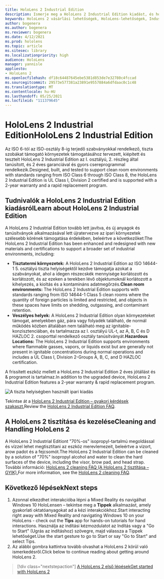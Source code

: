 ```yaml
---
title: HoloLens 2 Industrial Edition
description: Ismerje meg a HoloLens 2 Industrial Edition kiadást, és hogy mi a helyzet a saját kiadásának lekért kiadását követően.
keywords: HoloLens 2 vásárlási lehetőségek, HoloLens-lehetőségek, Industrial Edition
author: bogenera
ms.author: bogenera
ms.reviewer: bogenera
ms.date: 4/12/2021
ms.prod: hololens
ms.topic: article
ms.sitesec: library
ms.localizationpriority: high
audience: HoloLens
manager: yannisle
appliesto:
- HoloLens 2
ms.openlocfilehash: df18c64487645ebe5381d853de7e32780c4fccad
ms.sourcegitcommit: 29573e577381a23891e9557884a6dfdaac0c1c48
ms.translationtype: MT
ms.contentlocale: hu-HU
ms.lasthandoff: 05/25/2021
ms.locfileid: "111379645"
---
```

# <a name="hololens-2-industrial-edition"></a><span data-ttu-id="62c6a-104">HoloLens 2 Industrial Edition</span><span class="sxs-lookup"><span data-stu-id="62c6a-104">HoloLens 2 Industrial Edition</span></span>

<span data-ttu-id="62c6a-105">Az ISO 6-tól az ISO-osztály 8-ig terjedő szabványokkal rendelkező, tiszta szobákat támogató környezetek támogatásához tervezett, kiépített és tesztelt HoloLens 2 Industrial Edition az I. osztályú, 2. részleg által tanúsított, és 2 éves garanciával és gyors csereprogrammal rendelkezik.</span><span class="sxs-lookup"><span data-stu-id="62c6a-105">Designed, built, and tested to support clean room environments with standards ranging from ISO Class 6 through ISO Class 8, the HoloLens 2 Industrial Edition is UL Class I, Division 2 certified and is supported with a 2-year warranty and a rapid replacement program.</span></span>

## <a name="learn-about-hololens-2-industrial-edition"></a><span data-ttu-id="62c6a-106">Tudnivalók a HoloLens 2 Industrial Edition kiadásról</span><span class="sxs-lookup"><span data-stu-id="62c6a-106">Learn about HoloLens 2 Industrial Edition</span></span>

<span data-ttu-id="62c6a-107">A HoloLens 2 Industrial Edition tovább lett javítva, és új anyagok és tanúsítványok alkalmazásával lett újratervezve az ipari környezetek szélesebb körének támogatása érdekében, beleértve a következőket:</span><span class="sxs-lookup"><span data-stu-id="62c6a-107">The HoloLens 2 Industrial Edition has been enhanced and redesigned with new materials and certifications to support a broader set of industrial environments, including:</span></span>

- <span data-ttu-id="62c6a-108">**Tisztatermi környezetek:** A HoloLens 2 Industrial Edition az ISO 14644-1 5. osztályú tiszta helyiségektől kezdve támogatja azokat a szabványokat, ahol a idegen részecskék mennyisége korlátozott és korlátozott, és az ezeken a terekben lévő objektumoknál korlátozott a kihelyezés, a kioltás és a kontamináns adatmegőrzés.</span><span class="sxs-lookup"><span data-stu-id="62c6a-108">**Clean room environments:** The HoloLens 2 Industrial Edition supports with standards ranging from ISO 14644-1 Class 5 clean rooms where the quantity of foreign particles is limited and restricted, and objects in these spaces have limits on shedding, outgassing, and contaminant retention.</span></span>
- <span data-ttu-id="62c6a-109">**Veszélyes helyek:** A HoloLens 2 Industrial Edition olyan környezeteket támogat, amelyekben gáz, pára vagy folyadék található, de normál működés közben általában nem található meg az ignitable-konzisztenciában, és tartalmazza az I. osztályú UL-t, az A, B, C és D HAZLOC 2. csoporttal rendelkező osztály tanúsítványát.</span><span class="sxs-lookup"><span data-stu-id="62c6a-109">**Hazardous Locations:** The HoloLens 2 Industrial Edition supports environments where flammable gasses, vapors, or liquids exist but are generally not present in ignitable concentrations during normal operations and includes a UL Class I, Division 2-Groups A, B, C, and D HAZLOC certification.</span></span>

<span data-ttu-id="62c6a-110">A frissített eszköz mellett a HoloLens 2 Industrial Edition 2 éves jótállást és & programot is tartalmaz.</span><span class="sxs-lookup"><span data-stu-id="62c6a-110">In addition to the upgraded device, HoloLens 2 Industrial Edition features a 2-year warranty & rapid replacement program.</span></span>

![A tiszta helyiségben használt ipari kiadás](./images/ie-small-pic.png)

<span data-ttu-id="62c6a-112">Tekintse át a [HoloLens 2 Industrial Edition – gyakori kérdések szakaszt.](hololens2-industrial-edition-faq.md)</span><span class="sxs-lookup"><span data-stu-id="62c6a-112">Review the [HoloLens 2 Industrial Edition FAQ](hololens2-industrial-edition-faq.md).</span></span>

## <a name="cleaning-and-handling-hololens-2"></a><span data-ttu-id="62c6a-113">A HoloLens 2 tisztítása és kezelése</span><span class="sxs-lookup"><span data-stu-id="62c6a-113">Cleaning and Handling HoloLens 2</span></span>

<span data-ttu-id="62c6a-114">A HoloLens 2 Industrial Editiont "70%-os" isopropyl-tartalmú megoldással és vízzel lehet megtisztítani az eszköz merevlemezeit, beleértve a vizort, arow padot és a fejcsomót.</span><span class="sxs-lookup"><span data-stu-id="62c6a-114">The HoloLens 2 Industrial Edition can be cleaned by a solution of "70%" isopropyl alcohol and water to clean the hard surfaces of the device, including the visor, brow pad, and head strap.</span></span> <span data-ttu-id="62c6a-115">További információ: [HoloLens 2 cleaning FAQ (A HoloLens 2 tisztítása – GYIK).](https://docs.microsoft.com/hololens/hololens2-maintenance)</span><span class="sxs-lookup"><span data-stu-id="62c6a-115">For more information, see the [HoloLens 2 cleaning FAQ](https://docs.microsoft.com/hololens/hololens2-maintenance).</span></span>

## <a name="next-steps"></a><span data-ttu-id="62c6a-116">Következő lépések</span><span class="sxs-lookup"><span data-stu-id="62c6a-116">Next steps</span></span>

1. <span data-ttu-id="62c6a-117">Azonnal elkezdhet interakcióba lépni a Mixed Reality és navigálhat Windows 10 HoloLensen – tekintse meg a **Tippek** alkalmazást, amely gyakorlati oktatóanyagokat ad a kézi interakciókhoz.</span><span class="sxs-lookup"><span data-stu-id="62c6a-117">Start interacting right away with Mixed Reality and navigating Windows 10 on your HoloLens - check out the **Tips** app for hands-on tutorials for hand interactions.</span></span> <span data-ttu-id="62c6a-118">Használja az indítási kézmozdulatot az Indítás vagy a "Go to Start" (Ugrás az indításhoz) szövegre, majd válassza a Tippek lehetőséget.</span><span class="sxs-lookup"><span data-stu-id="62c6a-118">Use the start gesture to go to Start or say "Go to Start" and select Tips.</span></span>
1. <span data-ttu-id="62c6a-119">Az alábbi gombra kattintva tovább olvashat a HoloLens 2 körül való ismerkedésről.</span><span class="sxs-lookup"><span data-stu-id="62c6a-119">Click below to continue reading about getting around HoloLens 2.</span></span>

> [!div class="nextstepaction"]
> [<span data-ttu-id="62c6a-120">A HoloLens 2 első lépések</span><span class="sxs-lookup"><span data-stu-id="62c6a-120">Get started with HoloLens 2</span></span>](hololens2-basic-usage.md)